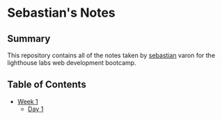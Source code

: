 # Sebastian's Notes 

## Summary

This repository contains all of the notes taken by [sebastian](https://github.com/svaronc) varon for the lighthouse labs web development bootcamp.

## Table of Contents

* [Week 1](/Week_1/)
  * [Day 1](/Week_1/Day_1/)